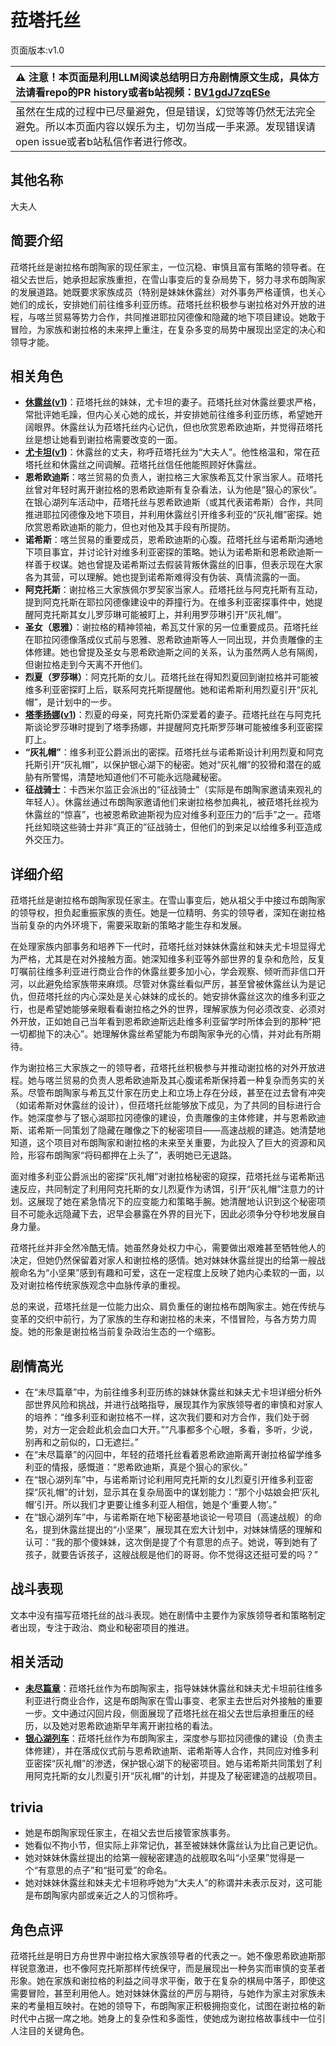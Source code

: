 # 菈塔托丝
页面版本:v1.0
 

| :warning: 注意！本页面是利用LLM阅读总结明日方舟剧情原文生成，具体方法请看repo的PR history或者b站视频：[BV1gdJ7zqESe](https://www.bilibili.com/video/BV1gdJ7zqESe/)         |
|:----------------------------|
| 虽然在生成的过程中已尽量避免，但是错误，幻觉等等仍然无法完全避免。所以本页面内容以娱乐为主，切勿当成一手来源。发现错误请open issue或者b站私信作者进行修改。|



## 其他名称
大夫人
## 简要介绍
菈塔托丝是谢拉格布朗陶家的现任家主，一位沉稳、审慎且富有策略的领导者。在祖父去世后，她承担起家族重担，在雪山事变后的复杂局势下，努力寻求布朗陶家的发展道路。她既要求家族成员（特别是妹妹休露丝）对外事务严格谨慎，也关心她们的成长，安排她们前往维多利亚历练。菈塔托丝积极参与谢拉格对外开放的进程，与喀兰贸易等势力合作，共同推进耶拉冈德像和隐藏的地下项目建设。她敢于冒险，为家族和谢拉格的未来押上重注，在复杂多变的局势中展现出坚定的决心和领导才能。
## 相关角色
-   **[休露丝](../char_v3/extended_char_xiu_lu_si.md)([v1](extended_char_xiu_lu_si.md))**：菈塔托丝的妹妹，尤卡坦的妻子。菈塔托丝对休露丝要求严格，常批评她毛躁，但内心关心她的成长，并安排她前往维多利亚历练，希望她开阔眼界。休露丝认为菈塔托丝内心记仇，但也欣赏恩希欧迪斯，并觉得菈塔托丝是想让她看到谢拉格需要改变的一面。
-   **[尤卡坦](../char_v3/extended_char_you_ka_tan.md)([v1](extended_char_you_ka_tan.md))**：休露丝的丈夫，称呼菈塔托丝为“大夫人”。他性格温和，常在菈塔托丝和休露丝之间调解。菈塔托丝信任他能照顾好休露丝。
-   **恩希欧迪斯**：喀兰贸易的负责人，谢拉格三大家族希瓦艾什家当家人。菈塔托丝曾对年轻时离开谢拉格的恩希欧迪斯有复杂看法，认为他是“狠心的家伙”。在银心湖列车活动中，菈塔托丝与恩希欧迪斯（或其代表诺希斯）合作，共同推进耶拉冈德像及地下项目，并利用休露丝引开维多利亚的“灰礼帽”密探。她欣赏恩希欧迪斯的能力，但也对他及其手段有所提防。
-   **诺希斯**：喀兰贸易的重要成员，恩希欧迪斯的心腹。菈塔托丝与诺希斯沟通地下项目事宜，并讨论针对维多利亚密探的策略。她认为诺希斯和恩希欧迪斯一样善于权谋。她也曾提及诺希斯过去假装背叛休露丝的旧事，但表示现在大家各为其营，可以理解。她也提到诺希斯难得没有伪装、真情流露的一面。
-   **阿克托斯**：谢拉格三大家族佩尔罗契家当家人。菈塔托丝与阿克托斯有互动，提到阿克托斯在耶拉冈德像建设中的莽撞行为。在维多利亚密探事件中，她提醒阿克托斯其女儿罗莎琳可能被盯上，并利用罗莎琳引开“灰礼帽”。
-   **圣女（恩雅）**：谢拉格的精神领袖，希瓦艾什家的另一位重要成员。菈塔托丝在耶拉冈德像落成仪式前与恩雅、恩希欧迪斯等人一同出现，并负责雕像的主体修建。她也曾提及圣女与恩希欧迪斯之间的关系，认为虽然两人总有隔阂，但谢拉格走到今天离不开他们。
-   **烈夏（罗莎琳）**：阿克托斯的女儿。菈塔托丝在得知烈夏回到谢拉格并可能被维多利亚密探盯上后，联系阿克托斯提醒他。她和诺希斯利用烈夏引开“灰礼帽”，是计划中的一步。
-   **[塔季扬娜](../char_v3/extended_char_ta_ji_yang_na.md)([v1](extended_char_ta_ji_yang_na.md))**：烈夏的母亲，阿克托斯仍深爱着的妻子。菈塔托丝在与阿克托斯谈论罗莎琳时提到了塔季扬娜，并提醒阿克托斯罗莎琳可能被维多利亚密探盯上。
-   **“灰礼帽”**：维多利亚公爵派出的密探。菈塔托丝与诺希斯设计利用烈夏和阿克托斯引开“灰礼帽”，以保护银心湖下的秘密。她对“灰礼帽”的狡猾和潜在的威胁有所警惕，清楚地知道他们不可能永远隐藏秘密。
-   **征战骑士**：卡西米尔监正会派出的“征战骑士”（实际是布朗陶家邀请来观礼的年轻人）。休露丝通过布朗陶家邀请他们来谢拉格参加典礼，被菈塔托丝视为休露丝的“惊喜”，也被恩希欧迪斯视为应对维多利亚压力的“后手”之一。菈塔托丝知晓这些骑士并非“真正的”征战骑士，但他们的到来足以给维多利亚造成外交压力。
## 详细介绍
菈塔托丝是谢拉格布朗陶家现任家主。在雪山事变后，她从祖父手中接过布朗陶家的领导权，担负起重振家族的责任。她是一位精明、务实的领导者，深知在谢拉格当前复杂的内外环境下，需要采取新的策略才能生存和发展。

在处理家族内部事务和培养下一代时，菈塔托丝对妹妹休露丝和妹夫尤卡坦显得尤为严格，尤其是在对外接触方面。她深知维多利亚等外部世界的复杂和危险，反复叮嘱前往维多利亚进行商业合作的休露丝要多加小心，学会观察、倾听而非信口开河，以此避免给家族带来麻烦。尽管对休露丝看似严厉，甚至曾被休露丝认为是记仇，但菈塔托丝的内心深处是关心妹妹的成长的。她安排休露丝这次的维多利亚之行，也是希望她能够亲眼看看谢拉格之外的世界，理解家族为何必须改变、必须对外开放，正如她自己当年看到恩希欧迪斯远赴维多利亚留学时所体会到的那种“把一切都抛下的决心”。她理解休露丝希望能为布朗陶家争光的心情，并对此有所期待。

作为谢拉格三大家族之一的领导者，菈塔托丝积极参与并推动谢拉格的对外开放进程。她与喀兰贸易的负责人恩希欧迪斯及其心腹诺希斯保持着一种复杂而务实的关系。尽管布朗陶家与希瓦艾什家在历史上和立场上存在分歧，甚至在过去曾有冲突（如诺希斯对休露丝的设计），但菈塔托丝能够放下成见，为了共同的目标进行合作。她深度参与了银心湖耶拉冈德像的建设，负责雕像的主体修建，并与恩希欧迪斯、诺希斯一同策划了隐藏在雕像之下的秘密项目——高速战舰的建造。她清楚地知道，这个项目对布朗陶家和谢拉格的未来至关重要，为此投入了巨大的资源和风险，形容布朗陶家“将码都押在上头了”，表明她已无退路。

面对维多利亚公爵派出的密探“灰礼帽”对谢拉格秘密的窥探，菈塔托丝与诺希斯迅速反应，共同制定了利用阿克托斯的女儿烈夏作为诱饵，引开“灰礼帽”注意力的计划。这展现了她在紧急情况下的应变能力和策略手腕。她清醒地认识到这个秘密项目不可能永远隐藏下去，迟早会暴露在外界的目光下，因此必须争分夺秒地发展自身力量。

菈塔托丝并非全然冷酷无情。她虽然身处权力中心，需要做出艰难甚至牺牲他人的决定，但她仍然保留着对家人和谢拉格的感情。她对妹妹休露丝提出的给第一艘战舰命名为“小坚果”感到有趣和可爱，这在一定程度上反映了她内心柔软的一面，以及对谢拉格传统家族观念中血脉传承的重视。

总的来说，菈塔托丝是一位能力出众、肩负重任的谢拉格布朗陶家主。她在传统与变革的交织中前行，为了家族的生存和谢拉格的未来，不惜冒险，与各方势力周旋。她的形象是谢拉格当前复杂政治生态的一个缩影。
## 剧情高光
*   在“未尽篇章”中，为前往维多利亚历练的妹妹休露丝和妹夫尤卡坦详细分析外部世界风险和挑战，并进行战略指导，展现其作为家族领导者的审慎和对家人的培养：“维多利亚和谢拉格不一样，这次我们要和对方合作，我们处于弱势，对方一定会趁此机会血口大开。”“凡事都多个心眼，多看，多听，少说，别再和之前似的，口无遮拦。”
*   在“未尽篇章”的闪回中，年轻的菈塔托丝看着恩希欧迪斯离开谢拉格留学维多利亚的情报，感慨道：“恩希欧迪斯，真是个狠心的家伙。”
*   在“银心湖列车”中，与诺希斯讨论利用阿克托斯的女儿烈夏引开维多利亚密探“灰礼帽”的计划，显示其在复杂局面中的谋划能力：“那个小姑娘会把‘灰礼帽’引开。所以我们才更要让维多利亚人相信，她是个‘重要人物’。”
*   在“银心湖列车”中，与诺希斯在地下秘密基地谈论一号项目（高速战舰）的命名，提到休露丝提出的“小坚果”，展现其在宏大计划中，对妹妹情感的理解和认可：“我的那个傻妹妹，这次倒是提了个有意思的点子。她说，等到她有了孩子，就要告诉孩子，这艘战舰是他们的哥哥。你不觉得这还挺可爱的吗？”
## 战斗表现
文本中没有描写菈塔托丝的战斗表现。她在剧情中主要作为家族领导者和策略制定者出现，专注于政治、商业和秘密项目的推进。
## 相关活动
-   **[未尽篇章](../stories/act11mini.md)**：菈塔托丝作为布朗陶家主，指导妹妹休露丝和妹夫尤卡坦前往维多利亚进行商业合作，这是布朗陶家在雪山事变、老家主去世后对外接触的重要一步。文中通过闪回片段，侧面展现了菈塔托丝在祖父去世后承担重压的经历，以及她对恩希欧迪斯早年离开谢拉格的看法。
-   **[银心湖列车](../stories/act30side.md)**：菈塔托丝作为布朗陶家主，深度参与耶拉冈德像的建设（负责主体修建），并在落成仪式前与恩希欧迪斯、诺希斯等人合作，共同应对维多利亚密探“灰礼帽”的渗透，保护银心湖下的秘密项目。她与诺希斯共同策划了利用阿克托斯的女儿烈夏引开“灰礼帽”的计划，并提及了秘密建造的战舰项目。
## trivia
*   她是布朗陶家现任家主，在祖父去世后接管家族事务。
*   她看似不拘小节，但实际上非常记仇，甚至被妹妹休露丝认为比自己更记仇。
*   她对妹妹休露丝提出的给第一艘秘密建造的战舰取名叫“小坚果”觉得是一个“有意思的点子”和“挺可爱”的命名。
*   她对妹妹休露丝和妹夫尤卡坦称呼她为“大夫人”的称谓并未表示反对，这可能是布朗陶家内部或亲近之人的习惯称呼。
## 角色点评
菈塔托丝是明日方舟世界中谢拉格大家族领导者的代表之一。她不像恩希欧迪斯那样锐意激进，也不像阿克托斯那样传统保守，而是展现出一种务实而审慎的变革者形象。她在家族和谢拉格的利益之间寻求平衡，敢于在复杂的棋局中落子，即使这需要冒险，甚至利用他人。她对妹妹休露丝的严厉与期待，与她作为家主对家族未来的考量相互映衬。在她的领导下，布朗陶家正积极拥抱变化，试图在谢拉格的新时代中占据一席之地。她身上的复杂性和多面性，使她成为谢拉格故事线中一位引人注目的关键角色。